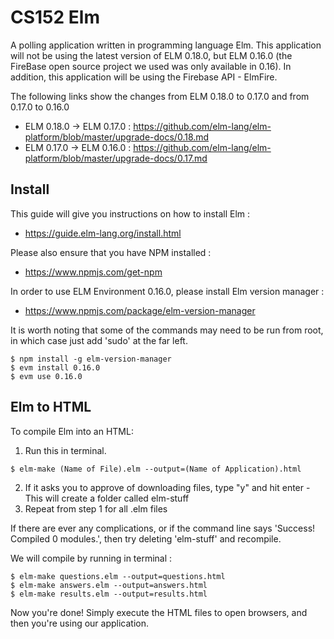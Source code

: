 # CS152 Elm

A polling application written in programming language Elm. This application will not be using the latest version of ELM 0.18.0, but ELM 0.16.0 (the FireBase open source project we used was only available in 0.16). In addition, this application will be using the Firebase API - ElmFire.

The following links show the changes from ELM 0.18.0 to 0.17.0 and from 0.17.0 to 0.16.0
- ELM 0.18.0 -> ELM 0.17.0 : https://github.com/elm-lang/elm-platform/blob/master/upgrade-docs/0.18.md
- ELM 0.17.0 -> ELM 0.16.0 : https://github.com/elm-lang/elm-platform/blob/master/upgrade-docs/0.17.md

## Install

This guide will give you instructions on how to install Elm :  
- https://guide.elm-lang.org/install.html    

Please also ensure that you have NPM installed :
- https://www.npmjs.com/get-npm

In order to use ELM Environment 0.16.0, please install Elm version manager :   
- https://www.npmjs.com/package/elm-version-manager

It is worth noting that some of the commands may need to be run from root, in which case just add 'sudo' at the far left.

```
$ npm install -g elm-version-manager
$ evm install 0.16.0
$ evm use 0.16.0    
```
## Elm to HTML

To compile Elm into an HTML: 

1) Run this in terminal.
```
$ elm-make (Name of File).elm --output=(Name of Application).html
```
2) If it asks you to approve of downloading files, type "y" and hit enter
  -This will create a folder called elm-stuff
3) Repeat from step 1 for all .elm files

If there are ever any complications, or if the command line says 'Success! Compiled 0 modules.', then try deleting 'elm-stuff' and recompile.

We will compile by running in terminal :
```
$ elm-make questions.elm --output=questions.html
$ elm-make answers.elm --output=answers.html
$ elm-make results.elm --output=results.html
```
Now you're done! Simply execute the HTML files to open browsers, and then you're using our application.
